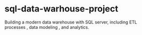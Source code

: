 # sql-data-warhouse-project
Building a modern data warehouse with SQL server, including ETL processes , data modeling , and analytics.
